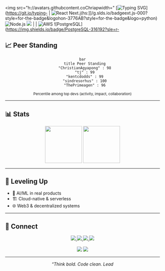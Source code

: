<div alcenter"

<img src="h://avatars.githubcontent.coChriapwidth="
[![Typing SVG](s://readme-typisvg.dem.cof=Fira+Code&weight=800&=2auD4AA&ceurdth20ig=3&lineInno;ier.r.;Impariven+Tech.)](https://git.io/typing-
| ![React](https://img.shields.io/badge/Reactb?styor-the-badge&logo=react&Cr=6B) Next.j(hs:]]/g.slds.io/badgeext.js-000?style=for-the-badge&logohon-3776AB?style=for-the-badge&logo=python) ![Node.js](https://img.shields.io/badge/Node.-339933?stye=fthbad&lono) ![](hi.shields.dge/Rust-000?style=for-the-badge&logo=rust) |
| ![AWS](https://img.shields.io/badge/AWS-232F3E?style=for-e-&logo=amazotp/g.ss.io/badge/Docker-2496ED?style=for-the-badge&logo=docker) ![PostgreSQL](https://img.shields.io/badge/PostgreSQL-316192?sle=r-
## 📈 Peer Standing

<div align="center">

```mermaid
bar
  title Peer Standing
  "ChristianAgyapong" : 98
  "tj" : 99
  "kentcdodds" : 99
  "sindresorhus" : 100
  "ThePrimeagen" : 96
```
<sub>Percentile among top devs (activity, impact, collaboration)</sub>

</div>

---

## 📊 Stats

<div align="center">
  <img height="120" src="https://github-readme-stats.vercel.app/api?username=ChristianAgyapong&show_icons=true&theme=radical&title_color=00D4AA&icon_color=FF6B6B&text_color=FFFFFF&bg_color=232946&border_color=00D4AA"/>
  <img height="120" src="https://github-readme-stats.vercel.app/api/top-langs/?username=ChristianAgyapong&layout=compact&theme=radical&title_color=00D4AA&text_color=FFFFFF&bg_color=232946&border_color=00D4AA"/>
</div>

---

## 🌱 Leveling Up

- 🤖 AI/ML in real products
- 🏗️ Cloud-native & serverless
- 🌐 Web3 & decentralized systems

---

## 🤝 Connect

<div align="center">

<a href="https://www.linkedin.com/in/christian-agyapong">
  <img src="https://img.shields.io/badge/LinkedIn-0077B5?style=for-the-badge&logo=linkedin&logoColor=white">
</a>
<a href="https://christianagyapong.dev">
  <img src="https://img.shields.io/badge/Portfolio-000000?style=for-the-badge&logo=react&logoColor=white">
</a>
<a href="https://twitter.com/ChristianAgyapong">
  <img src="https://img.shields.io/badge/Twitter-1DA1F2?style=for-the-badge&logo=twitter&logoColor=white">
</a>
<a href="mailto:christian.agyapong@example.com">
  <img src="https://img.shields.io/badge/Email-4ECDC4?style=for-the-badge&logo=gmail&logoColor=white">
</a>
<br><br>
<img src="https://komarev.com/ghpvc/?username=ChristianAgyapong&color=00D4AA&style=for-the-badge&label=Profile+Views">
<img src="https://img.shields.io/github/followers/ChristianAgyapong?label=Followers&style=for-the-badge&color=FF6B6B&labelColor=232946">
</div>

---

<div align="center">
<i>“Think bold. Code clean. Lead 
